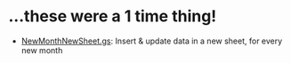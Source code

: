 # ...these were a 1 time thing!

- [NewMonthNewSheet.gs](NewMonthNewSheet.gs): Insert & update data in a new sheet, for every new month
